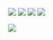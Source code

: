 ![](http://github-profile-summary-cards.vercel.app/api/cards/stats?username=lolikonloli&theme=vue)
![](http://github-profile-summary-cards.vercel.app/api/cards/productive-time?username=lolikonloli&theme=vue&utcOffset=8)
![](http://github-profile-summary-cards.vercel.app/api/cards/most-commit-language?username=lolikonloli&theme=vue&exclude=HTML)
![](http://github-profile-summary-cards.vercel.app/api/cards/repos-per-language?username=lolikonloli&theme=vue&exclude=HTML)

![](http://github-profile-summary-cards.vercel.app/api/cards/profile-details?username=lolikonloli&theme=vue)
